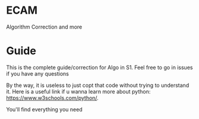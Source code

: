 # ECAM
 Algorithm Correction and more 

# Guide
This is the complete guide/correction for Algo in S1.
Feel free to go in issues if you have any questions

By the way, it is useless to just copt that code without trying to understand it.
Here is a useful link if u wanna learn more about python:
https://www.w3schools.com/python/. 


You'll find everything you need